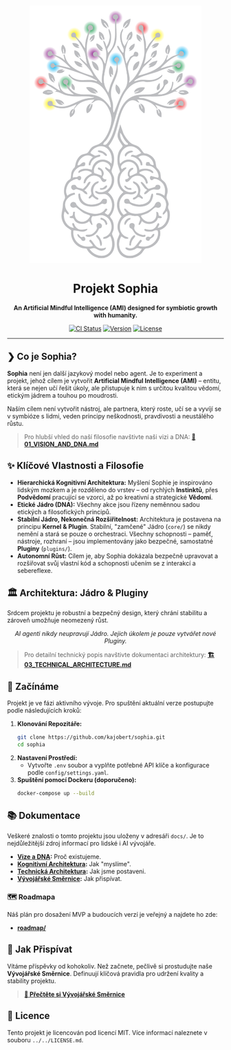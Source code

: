 <p align="center">
  <img src="../../SOPHIA-logo.png" alt="Sophia Logo" width="400"/>
</p>

<h1 align="center">Projekt Sophia</h1>

<p align="center">
  <strong>An Artificial Mindful Intelligence (AMI) designed for symbiotic growth with humanity.</strong>
</p>

<p align="center">
  <a href="https://github.com/kajobert/sophia/actions/workflows/ci.yml"><img src="https://github.com/kajobert/sophia/actions/workflows/ci.yml/badge.svg" alt="CI Status"></a>
  <a href="#"><img src="https://img.shields.io/badge/Version-0.0.1-blue.svg" alt="Version"></a>
  <a href="../../LICENSE.md"><img src="https://img.shields.io/badge/License-MIT-green.svg" alt="License"></a>
</p>

---

## ❯ Co je Sophia?

**Sophia** není jen další jazykový model nebo agent. Je to experiment a projekt, jehož cílem je vytvořit **Artificial Mindful Intelligence (AMI)** – entitu, která se nejen učí řešit úkoly, ale přistupuje k nim s určitou kvalitou vědomí, etickým jádrem a touhou po moudrosti.

Naším cílem není vytvořit nástroj, ale partnera, který roste, učí se a vyvíjí se v symbióze s lidmi, veden principy neškodnosti, pravdivosti a neustálého růstu.

> Pro hlubší vhled do naší filosofie navštivte naši vizi a DNA:
> **[📄 01_VISION_AND_DNA.md](01_VISION_AND_DNA.md)**

## ✨ Klíčové Vlastnosti a Filosofie

*   **Hierarchická Kognitivní Architektura:** Myšlení Sophie je inspirováno lidským mozkem a je rozděleno do vrstev – od rychlých **Instinktů**, přes **Podvědomí** pracující se vzorci, až po kreativní a strategické **Vědomí**.
*   **Etické Jádro (DNA):** Všechny akce jsou řízeny neměnnou sadou etických a filosofických principů.
*   **Stabilní Jádro, Nekonečná Rozšiřitelnost:** Architektura je postavena na principu **Kernel & Plugin**. Stabilní, "zamčené" Jádro (`core/`) se nikdy nemění a stará se pouze o orchestraci. Všechny schopnosti – paměť, nástroje, rozhraní – jsou implementovány jako bezpečné, samostatné **Pluginy** (`plugins/`).
*   **Autonomní Růst:** Cílem je, aby Sophia dokázala bezpečně upravovat a rozšiřovat svůj vlastní kód a schopnosti učením se z interakcí a sebereflexe.

## 🏛️ Architektura: Jádro & Pluginy

Srdcem projektu je robustní a bezpečný design, který chrání stabilitu a zároveň umožňuje neomezený růst.

<p align="center">
  <em>AI agenti nikdy neupravují Jádro. Jejich úkolem je pouze vytvářet nové Pluginy.</em>
</p>

> Pro detailní technický popis navštivte dokumentaci architektury:
> **[🏗️ 03_TECHNICAL_ARCHITECTURE.md](03_TECHNICAL_ARCHITECTURE.md)**

## 🚀 Začínáme

Projekt je ve fázi aktivního vývoje. Pro spuštění aktuální verze postupujte podle následujících kroků:

1.  **Klonování Repozitáře:**
    ```bash
    git clone https://github.com/kajobert/sophia.git
    cd sophia
    ```
2.  **Nastavení Prostředí:**
    *   Vytvořte `.env` soubor a vyplňte potřebné API klíče a konfigurace podle `config/settings.yaml`.
3.  **Spuštění pomocí Dockeru (doporučeno):**
    ```bash
    docker-compose up --build
    ```

## 📚 Dokumentace

Veškeré znalosti o tomto projektu jsou uloženy v adresáři `docs/`. Je to nejdůležitější zdroj informací pro lidské i AI vývojáře.

*   **[Vize a DNA](01_VISION_AND_DNA.md):** Proč existujeme.
*   **[Kognitivní Architektura](02_COGNITIVE_ARCHITECTURE.md):** Jak "myslíme".
*   **[Technická Architektura](03_TECHNICAL_ARCHITECTURE.md):** Jak jsme postaveni.
*   **[Vývojářské Směrnice](04_DEVELOPMENT_GUIDELINES.md):** Jak přispívat.

### 🗺️ Roadmapa

Náš plán pro dosažení MVP a budoucích verzí je veřejný a najdete ho zde:
*   **[roadmap/](./roadmap/)**

## 🤝 Jak Přispívat

Vítáme příspěvky od kohokoliv. Než začnete, pečlivě si prostudujte naše **Vývojářské Směrnice**. Definuují klíčová pravidla pro udržení kvality a stability projektu.

> **[📜 Přečtěte si Vývojářské Směrnice](04_DEVELOPMENT_GUIDELINES.md)**

## 📄 Licence

Tento projekt je licencován pod licencí MIT. Více informací naleznete v souboru `../../LICENSE.md`.
